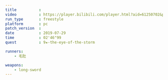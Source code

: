 ```yaml
---
title          :
video          : https://player.bilibili.com/player.html?aid=61250702&p=2
run_type       : freestyle
platform       : pc
patch_version  :
date           : 2019-07-29
time           : 02'46"99
quest          : 9★-the-eye-of-the-storm

runners:
    - 毛肚

weapons:
    - long-sword
---
```

